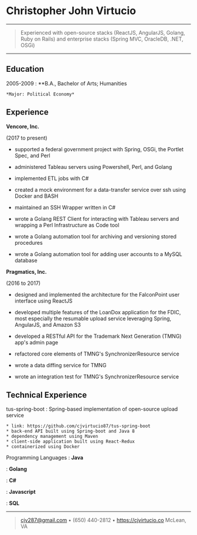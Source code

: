 Christopher John Virtucio
============

----

>  Experienced with open-source stacks (ReactJS, AngularJS, Golang, Ruby on
>  Rails)
>  and enterprise stacks (Spring MVC, OracleDB, .NET, OSGi)

----

Education
---------


2005-2009
:   **B.A., Bachelor of Arts; Humanities 

    *Major: Political Economy*

Experience
----------

**Vencore, Inc.**

(2017 to present)

* supported a federal government project with Spring, OSGi, the Portlet Spec, and Perl

* administered Tableau servers using Powershell, Perl, and Golang

* implemented ETL jobs with C# 

* created a mock environment for a data-transfer service over ssh using Docker
  and BASH

* maintained an SSH Wrapper written in C#

* wrote a Golang REST Client for interacting with Tableau servers and wrapping a
  Perl Infrastructure as Code tool

* wrote a Golang automation tool for archiving and versioning stored procedures

* wrote a Golang automation tool for adding user accounts to a MySQL database

**Pragmatics, Inc.**

(2016 to 2017)

* designed and implemented the architecture for the FalconPoint user interface using ReactJS

* developed multiple features of the LoanDox application for the FDIC, most especially the resumable upload service leveraging Spring, AngularJS, and Amazon S3

* developed a RESTful API for the Trademark Next Generation (TMNG) app's admin page

* refactored core elements of TMNG's SynchronizerResource service

* wrote a data diffing service for TMNG

* wrote an integration test for TMNG's SynchronizerResource service

Technical Experience
--------------------

tus-spring-boot
:   Spring-based implementation of open-source upload service 

    * link: https://github.com/cjvirtucio87/tus-spring-boot
    * back-end API built using Spring-boot and Java 8
    * dependency management using Maven
    * client-side application built using React-Redux
    * containerized using Docker


Programming Languages
:   **Java**

:   **Golang**

:   **C#**

:   **Javascript** 

:   **SQL** 

----

> <cjv287@gmail.com> • (650) 440-2812 • https://cjvirtucio.co
> McLean, VA 
